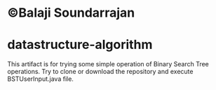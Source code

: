 # ©Balaji Soundarrajan
# datastructure-algorithm

This artifact is for trying some simple operation of Binary Search Tree operations. Try to clone or download the repository and execute BSTUserInput.java file.
